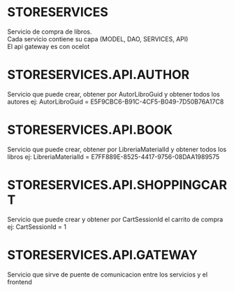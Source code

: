 # STORESERVICES
Servicio de compra de libros.
<br />Cada servicio contiene su capa (MODEL, DAO, SERVICES, API)
<br />El api gateway es con ocelot

# STORESERVICES.API.AUTHOR
Servicio que puede crear, obtener por AutorLibroGuid y obtener todos los autores 
ej: AutorLibroGuid = E5F9CBC6-B91C-4CF5-B049-7D50B76A17C8

# STORESERVICES.API.BOOK
Servicio que puede crear, obtener por LibreriaMaterialId y obtener todos los libros
ej: LibreriaMaterialId = E7FF889E-8525-4417-9756-08DAA1989575

# STORESERVICES.API.SHOPPINGCART
Servicio que puede crear y obtener por CartSessionId el carrito de compra
ej: CartSessionId = 1

# STORESERVICES.API.GATEWAY
Servicio que sirve de puente de comunicacion entre los servicios y el frontend
